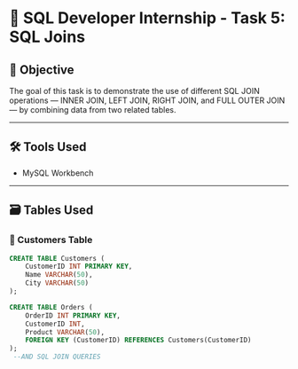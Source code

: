 # 🔗 SQL Developer Internship - Task 5: SQL Joins

## 📌 Objective
The goal of this task is to demonstrate the use of different SQL JOIN operations — INNER JOIN, LEFT JOIN, RIGHT JOIN, and FULL OUTER JOIN — by combining data from two related tables.

---

## 🛠 Tools Used
- MySQL Workbench

---

## 🗃️ Tables Used

### 🧑 Customers Table
```sql
CREATE TABLE Customers (
    CustomerID INT PRIMARY KEY,
    Name VARCHAR(50),
    City VARCHAR(50)
);

CREATE TABLE Orders (
    OrderID INT PRIMARY KEY,
    CustomerID INT,
    Product VARCHAR(50),
    FOREIGN KEY (CustomerID) REFERENCES Customers(CustomerID)
);
 --AND SQL JOIN QUERIES
